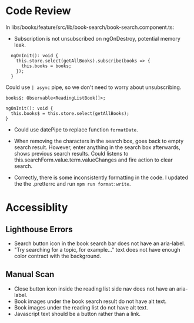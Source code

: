 # Code Review

In libs/books/feature/src/lib/book-search/book-search.component.ts:

- Subscription is not unsubscribed on ngOnDestroy, potential memory leak.

```
  ngOnInit(): void {
    this.store.select(getAllBooks).subscribe(books => {
      this.books = books;
    });
  }
```

Could use `| async` pipe, so we don't need to worry about unsubscribing.

```
books$: Observable<ReadingListBook[]>;

ngOnInit(): void {
  this.books$ = this.store.select(getAllBooks);
}
```

- Could use datePipe to replace function `formatDate`.
- When removing the characters in the search box, goes back to empty search result. However, enter anything in the search box afterwards, shows previous search results. Could listens to this.searchForm.value.term.valueChanges and fire action to clear search.

- Correctly, there is some inconsistently formatting in the code. I updated the the .pretterrc and run `npm run format:write`.

# Accessiblity

## Lighthouse Errors

- Search button icon in the book search bar does not have an aria-label.
- "Try searching for a topic, for example..." text does not have enough color contract with the background.

## Manual Scan

- Close button icon inside the reading list side nav does not have an aria-label.
- Book images under the book search result do not have alt text.
- Book images under the reading list do not have alt text.
- Javascript text should be a button rather than a link.
